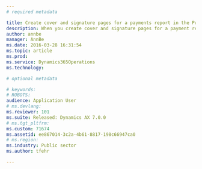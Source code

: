 ```yaml
---
# required metadata

title: Create cover and signature pages for a payments report in the Public sector | Microsoft Docs
description: When you create cover and signature pages for a payment report, you can specify what information should appear. This includes, for example, the names and titles of the people who should approve the proposed payments. This procedure was created using the PSUS demo company data in the public sector partition.
author: annbe
manager: AnnBe
ms.date: 2016-03-28 16:31:54
ms.topic: article
ms.prod: 
ms.service: Dynamics365Operations
ms.technology: 

# optional metadata

# keywords: 
# ROBOTS: 
audience: Application User
# ms.devlang: 
ms.reviewer: 101
ms.suite: Released: Dynamics AX 7.0.0
# ms.tgt_pltfrm: 
ms.custom: 71674
ms.assetid: ee867014-3c2a-4b61-8817-198c66947ca0
# ms.region: 
ms.industry: Public sector
ms.author: tfehr

---
```



